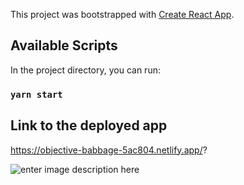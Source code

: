 This project was bootstrapped with [Create React App](https://github.com/facebook/create-react-app).

## Available Scripts

In the project directory, you can run:

### `yarn start`

## Link to the deployed app

https://objective-babbage-5ac804.netlify.app/?


![enter image description here](https://res.cloudinary.com/dt3dcdlk6/image/upload/v1602173250/Capture_d_e%CC%81cran_2020-10-08_a%CC%80_18.06.46_it73ls.png)


